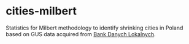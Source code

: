 # cities-milbert
Statistics for Milbert methodology to identify shrinking cities in Poland based on GUS data acquired from [Bank Danych Lokalnych](https://bdl.stat.gov.pl).
